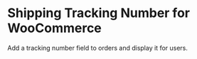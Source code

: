 # Shipping Tracking Number for WooCommerce
Add a tracking number field to orders and display it for users.
